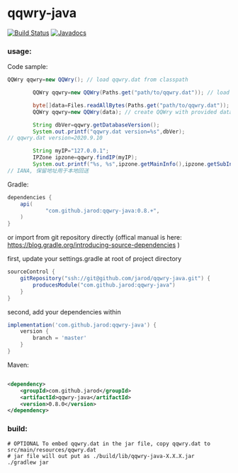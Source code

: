 # qqwry-java

[![Build Status](https://api.travis-ci.org/jarod/qqwry-java.svg?branch=master)](https://travis-ci.org/jarod/qqwry-java)
[![Javadocs](http://www.javadoc.io/badge/com.github.jarod/qqwry-java.svg)](http://www.javadoc.io/doc/com.github.jarod/qqwry-java/0.8.0)

### usage:

Code sample:

```java
QQWry qqwry=new QQWry(); // load qqwry.dat from classpath

        QQWry qqwry=new QQWry(Paths.get("path/to/qqwry.dat")); // load qqwry.dat from java.nio.file.Path

        byte[]data=Files.readAllBytes(Paths.get("path/to/qqwry.dat"));
        QQWry qqwry=new QQWry(data); // create QQWry with provided data

        String dbVer=qqwry.getDatabaseVersion();
        System.out.printf("qqwry.dat version=%s",dbVer);
// qqwry.dat version=2020.9.10

        String myIP="127.0.0.1";
        IPZone ipzone=qqwry.findIP(myIP);
        System.out.printf("%s, %s",ipzone.getMainInfo(),ipzone.getSubInfo());
// IANA, 保留地址用于本地回送
```

Gradle:

```groovy
dependencies {
    api(
            "com.github.jarod:qqwry-java:0.8.+",
    )
}
```

or import from git repository directly (offical manual is
here: https://blog.gradle.org/introducing-source-dependencies )

first, update your settings.gradle at root of project directory

```groovy
sourceControl {
    gitRepository("ssh://git@github.com/jarod/qqwry-java.git") {
        producesModule("com.github.jarod:qqwry-java")
    }
}
```

second, add your dependencies within

```groovy
implementation('com.github.jarod:qqwry-java') {
    version {
        branch = 'master'
    }
}
```

Maven:

```xml

<dependency>
    <groupId>com.github.jarod</groupId>
    <artifactId>qqwry-java</artifactId>
    <version>0.8.0</version>
</dependency>
```

### build:

```
# OPTIONAL To embed qqwry.dat in the jar file, copy qqwry.dat to src/main/resources/qqwry.dat
# jar file will out put as ./build/lib/qqwry-java-X.X.X.jar
./gradlew jar
```
